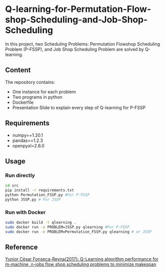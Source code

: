 # Q-learning-for-Permutation-Flow-shop-Scheduling-and-Job-Shop-Scheduling

In this project, two Scheduling Problems: Permutation Flowshop Scheduling Problem (P-FSSP), and Job Shop Scheduling Problem are solved by Q-learning.

## Content
The repository contains:

- One instance for each problem
- Two programs in python
- Dockerfile
- Presentation Slide to explain every step of Q-learning for P-FSSP

## Requirements

- numpy==1.20.1
- pandas==1.2.3
- openpyxl=2.6.0

## Usage

### Run directly

```bash
cd src
pip install -r requirements.txt
python Permutation_FSSP.py #For P-FSSP
python JSSP.py # For JSSP
```

### Run with Docker

```bash
sudo docker build -t qlearning .
sudo docker run -e PROBLEM=JSSP.py qlearning #For P-FSSP
sudo docker run -e PROBLEM=Permutation_FSSP.py qlearning # or JSSP
```

## Reference

[Yunior César Fonseca-Reyna(2017): Q-Learning algorithm performance for m-machine, n-jobs flow shop scheduling problems to minimize makespan](https://www.researchgate.net/publication/317371143_Q-learning_algorithm_performance_for_m-machine_n-jobs_flow_shop_scheduling_problems_to_minimize_makespan)

